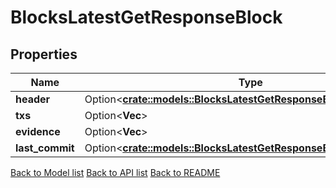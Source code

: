 # BlocksLatestGetResponseBlock

## Properties

| Name            | Type                                                                                                                      | Description | Notes      |
| --------------- | ------------------------------------------------------------------------------------------------------------------------- | ----------- | ---------- |
| **header**      | Option<[**crate::models::BlocksLatestGetResponseBlockMetaHeader**](_blocks_latest_get_response_block_meta_header.md)> |             | [optional] |
| **txs**         | Option<**Vec<String>**>                                                                                                   |             | [optional] |
| **evidence**    | Option<**Vec<String>**>                                                                                                   |             | [optional] |
| **last_commit** | Option<[**crate::models::BlocksLatestGetResponseBlockLastCommit**](_blocks_latest_get_response_block_last_commit.md)> |             | [optional] |

[Back to Model list](../README.md#documentation-for-models) [Back to API list](../README.md#documentation-for-api-endpoints) [Back to README](../README.md)
